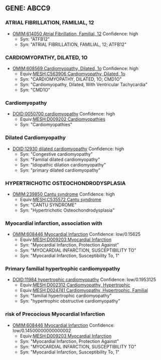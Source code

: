 
## GENE: ABCC9

### ATRIAL FIBRILLATION, FAMILIAL, 12
 * [OMIM:614050 Atrial Fibrillation, Familial, 12](http://beta.monarchinitiative.org/disease/OMIM:614050) Confidence: high
    * Syn: "ATFB12"
    * Syn: "ATRIAL FIBRILLATION, FAMILIAL, 12; ATFB12"

### CARDIOMYOPATHY, DILATED, 1O
 * [OMIM:608569 Cardiomyopathy, Dilated, 1o](http://beta.monarchinitiative.org/disease/OMIM:608569) Confidence: high
    * Equiv:[MESH:C563906 Cardiomyopathy, Dilated, 1o](http://beta.monarchinitiative.org/disease/MESH:C563906)
    * Syn: "CARDIOMYOPATHY, DILATED, 1O; CMD1O"
    * Syn: "Cardiomyopathy, Dilated, With Ventricular Tachycardia"
    * Syn: "CMD1O"

### Cardiomyopathy
 * [DOID:0050700 cardiomyopathy](http://beta.monarchinitiative.org/disease/DOID:0050700) Confidence: high
    * Equiv:[MESH:D009202 Cardiomyopathies](http://beta.monarchinitiative.org/disease/MESH:D009202)
    * Syn: "Cardiomyopathies"

### Dilated Cardiomyopathy
 * [DOID:12930 dilated cardiomyopathy](http://beta.monarchinitiative.org/disease/DOID:12930) Confidence: high
    * Syn: "Congestive cardiomyopathy"
    * Syn: "Familial dilated cardiomyopathy"
    * Syn: "Idiopathic dilation cardiomyopathy"
    * Syn: "primary dilated cardiomyopathy"

### HYPERTRICHOTIC OSTEOCHONDRODYSPLASIA
 * [OMIM:239850 Cantu syndrome](http://beta.monarchinitiative.org/disease/OMIM:239850) Confidence: high
    * Equiv:[MESH:C535572 Cantu syndrome](http://beta.monarchinitiative.org/disease/MESH:C535572)
    * Syn: "CANTU SYNDROME"
    * Syn: "Hypertrichotic Osteochondrodysplasia"

### Myocardial infarction, association with
 * [OMIM:608446 Myocardial Infarction](http://beta.monarchinitiative.org/disease/OMIM:608446) Confidence: low/0.15625
    * Equiv:[MESH:D009203 Myocardial Infarction](http://beta.monarchinitiative.org/disease/MESH:D009203)
    * Syn: "Myocardial Infarction, Protection Against"
    * Syn: "MYOCARDIAL INFARCTION, SUSCEPTIBILITY TO"
    * Syn: "Myocardial Infarction, Susceptibility To, 1"

### Primary familial hypertrophic cardiomyopathy
 * [DOID:11984 hypertrophic cardiomyopathy](http://beta.monarchinitiative.org/disease/DOID:11984) Confidence: low/0.1953125
    * Equiv:[MESH:D002312 Cardiomyopathy, Hypertrophic](http://beta.monarchinitiative.org/disease/MESH:D002312)
    * Equiv:[MESH:D024741 Cardiomyopathy, Hypertrophic, Familial](http://beta.monarchinitiative.org/disease/MESH:D024741)
    * Syn: "familial hypertrophic cardiomyopathy"
    * Syn: "hypertrophic obstructive cardiomyopathy"

### risk of Precocious Myocardial Infarction
 * [OMIM:608446 Myocardial Infarction](http://beta.monarchinitiative.org/disease/OMIM:608446) Confidence: low/0.14500000000000002
    * Equiv:[MESH:D009203 Myocardial Infarction](http://beta.monarchinitiative.org/disease/MESH:D009203)
    * Syn: "Myocardial Infarction, Protection Against"
    * Syn: "MYOCARDIAL INFARCTION, SUSCEPTIBILITY TO"
    * Syn: "Myocardial Infarction, Susceptibility To, 1"
